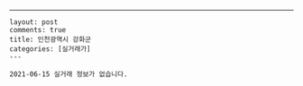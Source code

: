 ---
    layout: post
    comments: true
    title: 인천광역시 강화군
    categories: [실거래가]
    ---

    2021-06-15 실거래 정보가 없습니다.

    